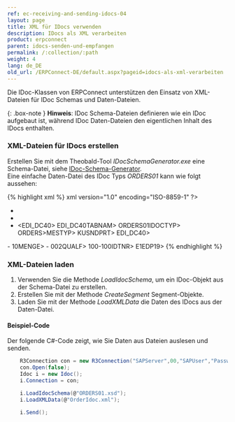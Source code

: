 ```yaml
---
ref: ec-receiving-and-sending-idocs-04
layout: page
title: XML für IDocs verwenden
description: IDocs als XML verarbeiten
product: erpconnect
parent: idocs-senden-und-empfangen
permalink: /:collection/:path
weight: 4
lang: de_DE
old_url: /ERPConnect-DE/default.aspx?pageid=idocs-als-xml-verarbeiten
---
```



Die IDoc-Klassen von ERPConnect unterstützen den Einsatz von XML-Dateien für IDoc Schemas und Daten-Dateien. 

{: .box-note }
**Hinweis**: IDoc Schema-Dateien definieren wie ein IDoc aufgebaut ist, während IDoc Daten-Dateien den eigentlichen Inhalt des IDocs enthalten.

### XML-Dateien für IDocs erstellen
Erstellen Sie mit dem Theobald-Tool *IDocSchemaGenerator.exe* eine Schema-Datei, siehe [IDoc-Schema-Generator](../tools/idoc-schema-generator).<br>
Eine einfache Daten-Datei des IDoc Typs *ORDERS01* kann wie folgt aussehen:

{% highlight xml %}
xml version="1.0" encoding="ISO-8859-1" ?>
- <ORDERS01>
- <IDOC>
- <EDI_DC40>
<TABNAM>EDI_DC40TABNAM>
<IDOCTYP>ORDERS01IDOCTYP>
<MESTYP>ORDERS>MESTYP>
<SNDPRT>KUSNDPRT>
EDI_DC40>
<E1EDK01 />
- <E1EDK01>
<MENGE>10MENGE>
- <E1EDP10>
<QUALF>002QUALF>
<IDTNR>100-100IDTNR>
E1EDP19>
{% endhighlight %}

### XML-Dateien laden
1. Verwenden Sie die Methode *LoadIdocSchema*, um ein IDoc-Objekt aus der Schema-Datei zu erstellen.
2. Erstellen Sie mit der Methode *CreateSegment* Segment-Objekte.
3. Laden Sie mit der Methode *LoadXMLData* die Daten des IDocs aus der Daten-Datei.

#### Beispiel-Code
Der folgende C#-Code zeigt, wie Sie Daten aus Dateien auslesen und senden.
```csharp
    R3Connection con = new R3Connection("SAPServer",00,"SAPUser","Password","EN","800");
    con.Open(false);
    Idoc i = new Idoc();
    i.Connection = con;

    i.LoadIdocSchema(@"ORDERS01.xsd");
    i.LoadXMLData(@"OrderIdoc.xml");

    i.Send();
```
<!---
<details>
<summary>Click to open VB example.</summary>
{% highlight visualbasic %}
Using con As R3Connection = New R3Connection
  
    con.UserName = "erpconnect"
    con.Password = "pass"
    con.Language = "DE"
    con.Client = "800"
    con.Host = "sapserver"
    con.SystemNumber = 11
    con.Open(False)
  
    Dim i As Idoc = New Idoc
    i.Connection = con
    i.LoadIdocSchema("ORDERS01.xsd")
    i.LoadXMLData("OrderIdoc.xml")
  
    i.Send()

End Using
{% endhighlight %}
</details>
-->